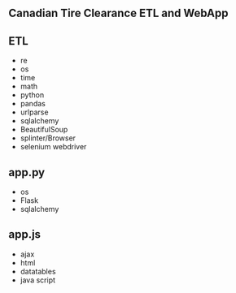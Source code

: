 **Canadian Tire Clearance ETL and WebApp**
-------


**ETL**
-------
* re
* os
* time
* math
* python
* pandas
* urlparse
* sqlalchemy
* BeautifulSoup
* splinter/Browser
* selenium webdriver

**app.py**
-------
* os
* Flask
* sqlalchemy

**app.js**
-------
* ajax
* html
* datatables
* java script
